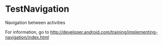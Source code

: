 TestNavigation
==============

Navigation between activities

For information, go to http://developer.android.com/training/implementing-navigation/index.html

